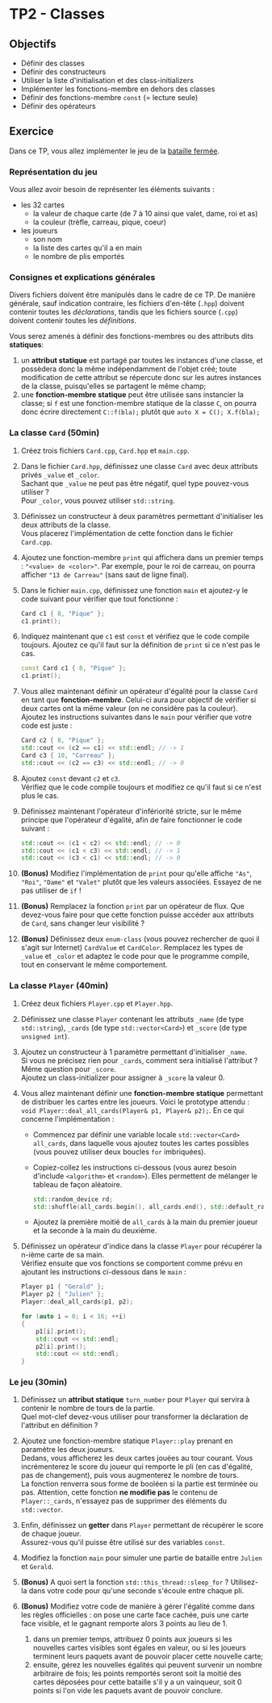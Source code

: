 # TP2 - Classes

## Objectifs

- Définir des classes
- Définir des constructeurs
- Utiliser la liste d'initialisation et des class-initializers
- Implémenter les fonctions-membre en dehors des classes
- Définir des fonctions-membre `const` (= lecture seule)
- Définir des opérateurs

## Exercice

Dans ce TP, vous allez implémenter le jeu de la [bataille fermée](https://www.youtube.com/watch?v=lS0dpe4GKTY).

### Représentation du jeu

Vous allez avoir besoin de représenter les éléments suivants :

- les 32 cartes
    - la valeur de chaque carte (de 7 à 10 ainsi que valet, dame, roi et as)
    - la couleur (trèfle, carreau, pique, coeur)
- les joueurs
    - son nom
    - la liste des cartes qu'il a en main
    - le nombre de plis emportés

### Consignes et explications générales 

Divers fichiers doivent être manipulés dans le cadre de ce TP. De manière générale, sauf indication contraire, les fichiers d'en-tête (`.hpp`) doivent contenir toutes les *déclarations*, tandis que les fichiers source (`.cpp`) doivent contenir toutes les *définitions*.

Vous serez amenés à définir des fonctions-membres ou des attributs dits **statiques**:

1. un **attribut statique** est partagé par toutes les instances d'une classe, et possèdera donc la même indépendamment de l'objet créé; toute modification de cette attribut se répercute donc sur les autres instances de la classe, puisqu'elles se partagent le même champ;
1. une **fonction-membre statique** peut être utilisée sans instancier la classe; si `f` est une fonction-membre statique de la classe `C`, on pourra donc écrire directement `C::f(bla);` plutôt que `auto X = C(); X.f(bla);`
    
### La classe `Card` (50min)

1. Créez trois fichiers `Card.cpp`, `Card.hpp` et `main.cpp`.
2. Dans le fichier `Card.hpp`, définissez une classe `Card` avec deux attributs privés `_value` et `_color`.  
Sachant que `_value` ne peut pas être négatif, quel type pouvez-vous utiliser ?  
Pour `_color`, vous pouvez utiliser `std::string`.
3. Définissez un constructeur à deux paramètres permettant d'initialiser les deux attributs de la classe.  
Vous placerez l'implémentation de cette fonction dans le fichier `Card.cpp`.
4. Ajoutez une fonction-membre `print` qui affichera dans un premier temps : `"<value> de <color>"`. Par exemple, pour le roi de carreau, on pourra afficher `"13 de Carreau"` (sans saut de ligne final).
5. Dans le fichier `main.cpp`, définissez une fonction `main` et ajoutez-y le code suivant pour vérifier que tout fonctionne :

    ```cpp
    Card c1 { 8, "Pique" };
    c1.print();
    ```

6. Indiquez maintenant que `c1` est `const` et vérifiez que le code compile toujours. Ajoutez ce qu'il faut sur la définition de `print` si ce n'est pas le cas.

    ```cpp
    const Card c1 { 8, "Pique" };
    c1.print();
    ```

7. Vous allez maintenant définir un opérateur d'égalité pour la classe `Card` en tant que **fonction-membre**. Celui-ci aura pour objectif de vérifier si deux cartes ont la même valeur (on ne considère pas la couleur).  
Ajoutez les instructions suivantes dans le `main` pour vérifier que votre code est juste :

    ```cpp
    Card c2 { 8, "Pique" };
    std::cout << (c2 == c1) << std::endl; // -> 1
    Card c3 { 10, "Carreau" };
    std::cout << (c2 == c3) << std::endl; // -> 0 
    ```

8. Ajoutez `const` devant `c2` et `c3`.  
Vérifiez que le code compile toujours et modifiez ce qu'il faut si ce n'est plus le cas.
9. Définissez maintenant l'opérateur d'infériorité stricte, sur le même principe que l'opérateur d'égalité, afin de faire fonctionner le code suivant :

    ```cpp
    std::cout << (c1 < c2) << std::endl; // -> 0
    std::cout << (c1 < c3) << std::endl; // -> 1
    std::cout << (c3 < c1) << std::endl; // -> 0
    ```

10. **(Bonus)** Modifiez l'implémentation de `print` pour qu'elle affiche `"As"`, `"Roi"`, `"Dame"` et `"Valet"` plutôt que les valeurs associées.
Essayez de ne pas utiliser de `if` !
11. **(Bonus)** Remplacez la fonction `print` par un opérateur de flux. 
Que devez-vous faire pour que cette fonction puisse accéder aux attributs de `Card`, sans changer leur visibilité ?
12. **(Bonus)** Définissez deux `enum-class` (vous pouvez rechercher de quoi il s'agit sur Internet) `CardValue` et `CardColor`.
Remplacez les types de `_value` et `_color` et adaptez le code pour que le programme compile, tout en conservant le même comportement.

### La classe `Player` (40min)

1. Créez deux fichiers `Player.cpp` et `Player.hpp`.
2. Définissez une classe `Player` contenant les attributs `_name` (de type `std::string`), `_cards` (de type `std::vector<Card>`) et `_score` (de type `unsigned int`).
3. Ajoutez un constructeur à 1 paramètre permettant d'initialiser `_name`.  
Si vous ne précisez rien pour `_cards`, comment sera initialisé l'attribut ?  
Même question pour `_score`.  
Ajoutez un class-initializer pour assigner à `_score` la valeur 0.
4. Vous allez maintenant définir une **fonction-membre statique** permettant de distribuer les cartes entre les joueurs. Voici le prototype attendu : `void Player::deal_all_cards(Player& p1, Player& p2);`. 
En ce qui concerne l'implémentation :
    - Commencez par définir une variable locale `std::vector<Card> all_cards`, dans laquelle vous ajoutez toutes les cartes possibles (vous pouvez utiliser deux boucles `for` imbriquées).
    - Copiez-collez les instructions ci-dessous (vous aurez besoin d'include `<algorithm>` et `<random>`). Elles permettent de mélanger le tableau de façon aléatoire.

        ```cpp
        std::random_device rd;
        std::shuffle(all_cards.begin(), all_cards.end(), std::default_random_engine(rd()));
        ```
    
    - Ajoutez la première moitié de `all_cards` à la main du premier joueur et la seconde à la main du deuxième.
5. Définissez un opérateur d'indice dans la classe `Player` pour récupérer la n-ième carte de sa main.  
Vérifiez ensuite que vos fonctions se comportent comme prévu en ajoutant les instructions ci-dessous dans le `main` :

    ```cpp
    Player p1 { "Gerald" };
    Player p2 { "Julien" };
    Player::deal_all_cards(p1, p2);

    for (auto i = 0; i < 16; ++i)
    {
        p1[i].print();
        std::cout << std::endl;
        p2[i].print();
        std::cout << std::endl;
    }
    ```

### Le jeu (30min) 

1. Définissez un **attribut statique** `turn_number` pour `Player` qui servira à contenir le nombre de tours de la partie.  
Quel mot-clef devez-vous utiliser pour transformer la déclaration de l'attribut en définition ?
2. Ajoutez une fonction-membre statique `Player::play` prenant en paramètre les deux joueurs.  
Dedans, vous afficherez les deux cartes jouées au tour courant.
Vous incrémenterez le score du joueur qui remporte le pli (en cas d'égalité, pas de changement), puis vous augmenterez le nombre de tours.  
La fonction renverra sous forme de booléen si la partie est terminée ou pas.
Attention, cette fonction **ne modifie pas** le contenu de `Player::_cards`, n'essayez pas de supprimer des éléments du `std::vector`.
4. Enfin, définissez un **getter** dans `Player` permettant de récupérer le score de chaque joueur.  
Assurez-vous qu'il puisse être utilisé sur des variables `const`. 
5. Modifiez la fonction `main` pour simuler une partie de bataille entre `Julien` et `Gerald`.
6. **(Bonus)** A quoi sert la fonction `std::this_thread::sleep_for` ?
Utilisez-la dans votre code pour qu'une seconde s'écoule entre chaque pli.
7. **(Bonus)** Modifiez votre code de manière à gérer l'égalité comme dans les règles officielles : on pose une carte face cachée, puis une carte face visible, et le gagnant remporte alors 3 points au lieu de 1.

    1. dans un premier temps, attribuez 0 points aux joueurs si les nouvelles cartes visibles sont égales en valeur, ou si les joueurs terminent leurs paquets avant de pouvoir placer cette nouvelle carte;
    1. ensuite, gérez les nouvelles égalités qui peuvent survenir un nombre arbitraire de fois; les points remportés seront soit la moitié des cartes déposées pour cette bataille s'il y a un vainqueur, soit 0 points si l'on vide les paquets avant de pouvoir conclure.

